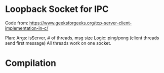 # Loopback Socket for IPC

Code from: https://www.geeksforgeeks.org/tcp-server-client-implementation-in-c/

Plan:
Args: isServer, # of threads, msg size
Logic: ping/pong (client threads send first message)
All threads work on one socket.

# Compilation
